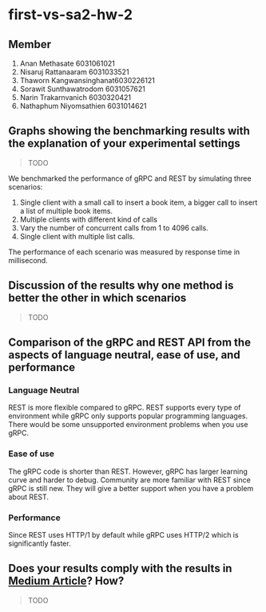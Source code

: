 # first-vs-sa2-hw-2

## Member

1. Anan Methasate 6031061021
2. Nisaruj Rattanaaram 6031033521
3. Thaworn Kangwansinghanat6030226121
4. Sorawit Sunthawatrodom 6031057621
5. Narin Trakarnvanich 6030320421
6. Nathaphum Niyomsathien 6031014621

## Graphs showing the benchmarking results with the explanation of your experimental settings

> TODO

We benchmarked the performance of gRPC and REST by simulating three scenarios:

1. Single client with a small call to insert a book item, a bigger call to insert a list of multiple book items.
2. Multiple clients with different kind of calls
3. Vary the number of concurrent calls from 1 to 4096 calls.
4. Single client with multiple list calls.

The performance of each scenario was measured by response time in millisecond.

## Discussion of the results why one method is better the other in which scenarios

> TODO

## Comparison of the gRPC and REST API from the aspects of language neutral, ease of use, and performance

### Language Neutral

REST is more flexible compared to gRPC. REST supports every type of environment while gRPC only supports popular programming languages. There would be some unsupported environment problems when you use gRPC.

### Ease of use

The gRPC code is shorter than REST. However, gRPC has larger learning curve and harder to debug. Community are more familiar with REST since gRPC is still new. They will give a better support when you have a problem about REST.

### Performance

Since REST uses HTTP/1 by default while gRPC uses HTTP/2 which is significantly faster.

## Does your results comply with the results in [Medium Article](https://medium.com/@bimeshde/grpc-vs-rest-performance-simplified-fd35d01bbd4?)? How?

> TODO